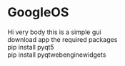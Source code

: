 # GoogleOS
Hi very body this is a simple gui <br>
download app the required packages<br>
pip install pyqt5<br>
pip install pyqtwebenginewidgets
